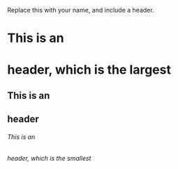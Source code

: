 Replace this with your name, and include a header.
 # This is an <h1> header, which is the largest
## This is an <h2> header
###### This is an <h6> header, which is the smallest
